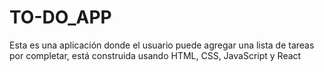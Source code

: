 # TO-DO_APP
Esta es una aplicación donde el usuario puede agregar una lista de tareas por completar, está construida usando HTML, CSS, JavaScript y React
